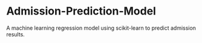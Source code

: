 # Admission-Prediction-Model
A machine learning regression model using scikit-learn to predict admission results.

